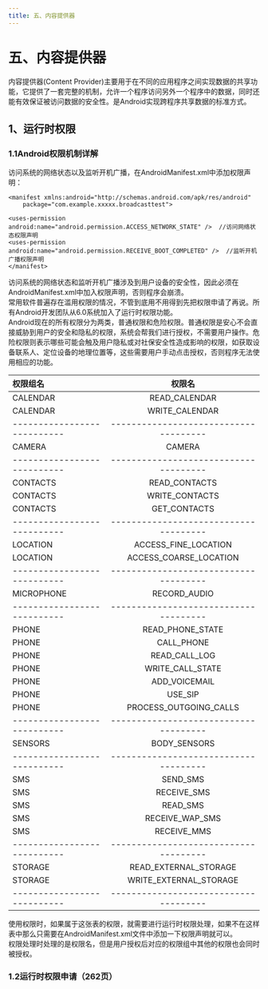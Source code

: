 ```yaml
---
title: 五、内容提供器
---
```

# 五、内容提供器  
内容提供器(Content Provider)主要用于在不同的应用程序之间实现数据的共享功能，它提供了一套完整的机制，允许一个程序访问另外一个程序中的数据，同时还能有效保证被访问数据的安全性。是Android实现跨程序共享数据的标准方式。    

## 1、运行时权限
### 1.1Android权限机制详解  
访问系统的网络状态以及监听开机广播，在AndroidManifest.xml中添加权限声明：  
  
	<manifest xmlns:android="http://schemas.android.com/apk/res/android"
    	package="com.example.xxxxx.broadcasttest">
	
	<uses-permission android:name="android.permission.ACCESS_NETWORK_STATE" />  //访问网络状态权限声明
   	<uses-permission android:name="android.permission.RECEIVE_BOOT_COMPLETED" />  //监听开机广播权限声明
	</manifest>
访问系统的网络状态和监听开机广播涉及到用户设备的安全性，因此必须在AndroidManifest.xml中加入权限声明，否则程序会崩溃。  
常用软件普遍存在滥用权限的情况，不管到底用不用得到先把权限申请了再说。所有Android开发团队从6.0系统加入了运行时权限功能。  
Android现在的所有权限分为两类，普通权限和危险权限。普通权限是安心不会直接威胁到用户的安全和隐私的权限，系统会帮我们进行授权，不需要用户操作。危险权限则表示哪些可能会触及用户隐私或对社保安全性造成影响的权限，如获取设备联系人、定位设备的地理位置等，这些需要用户手动点击授权，否则程序无法使用相应的功能。  
  
| 权限组名   |  权限名 |  
| :-------| :-------:|  
|CALENDAR  | 	READ_CALENDAR |    
|CALENDAR |  WRITE\_CALENDAR |      
|---------------------------|-------------------------------------|
|CAMERA| CAMERA|  
|---------------------------|-------------------------------------|
|CONTACTS | READ_CONTACTS|
|CONTACTS | WRITE_CONTACTS|
|CONTACTS | GET_CONTACTS|
|---------------------------|-------------------------------------|
|LOCATION |  ACCESS\_FINE_LOCATION|
|LOCATION|  ACCESS\_COARSE_LOCATION|
|---------------------------|-------------------------------------|
|MICROPHONE|RECORD_AUDIO|
|---------------------------|-------------------------------------|
|PHONE|READ\_PHONE_STATE|
|PHONE|CALL_PHONE|
|PHONE|READ\_CALL_LOG|
|PHONE|WRITE\_CALL_STATE|
|PHONE|ADD_VOICEMAIL|
|PHONE|USE_SIP|
|PHONE|PROCESS_OUTGOING_CALLS|
|---------------------------|-------------------------------------|
|SENSORS|BODY_SENSORS|
|---------------------------|-------------------------------------|
|SMS|SEND_SMS|
|SMS|RECEIVE_SMS|
|SMS|READ_SMS|
|SMS|RECEIVE_WAP_SMS|
|SMS|RECEIVE_MMS|
|---------------------------|-------------------------------------|
|STORAGE|READ_EXTERNAL_STORAGE|
|STORAGE|WRITE_EXTERNAL_STORAGE|
|---------------------------|-------------------------------------|
使用权限时，如果属于这张表的权限，就需要进行运行时权限处理，如果不在这样表中那么只需要在AndroidManifest.xml文件中添加一下权限声明就可以。  
权限处理时处理的是权限名，但是用户授权后对应的权限组中其他的权限也会同时被授权。  
### 1.2运行时权限申请（262页）  


  
